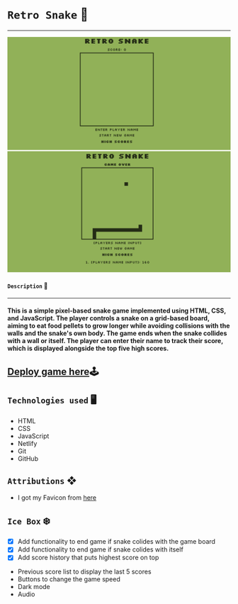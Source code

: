 # `Retro Snake` 🐍
***

![alt text](./assets/image.png)
![alt text](./assets/image-1.png)

#### `Description` 📝
***
#### This is a simple pixel-based snake game implemented using HTML, CSS, and JavaScript. The player controls a snake on a grid-based board, aiming to eat food pellets to grow longer while avoiding collisions with the walls and the snake's own body. The game ends when the snake collides with a wall or itself. The player can enter their name to track their score, which is displayed alongside the top five high scores.

## [Deploy game here](https://retro-snake-sdd.netlify.app/)🕹

## `Technologies used` 🖥

- HTML
- CSS
- JavaScript
- Netlify
- Git
- GitHub

## `Attributions` ❖

- I got my Favicon from [here](https://www.favicon.cc/)

## `Ice Box` ❄️

- [x] Add functionality to end game if snake colides with the game board
- [x] Add functionality to end game if snake colides with itself
- [x] Add score history that puts highest score on top
- Previous score list to display the last 5 scores
- Buttons to change the game speed
- Dark mode
- Audio